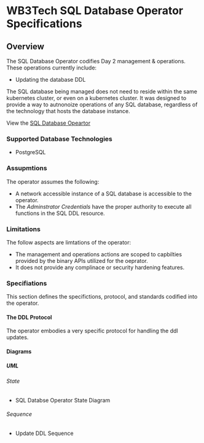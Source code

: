 # WB3Tech SQL Database Operator Specifications

## Overview

The SQL Database Operator codifies Day 2 management & operations.  These operations currently include:

 - Updating the database DDL

The SQL database being managed does not need to reside within the same kubernetes cluster, or even on a kubernetes cluster.  It was designed to provide a way to autnonoize operations of any SQL database, regardless of the technology that hosts the database instance.

View the [SQL Database Opeartor](https://github.com/WB3Tech-Operators/sql-database-operator)

### Supported Database Technologies
- PostgreSQL

### Assupmtions
The operator assumes the following:

 - A network accessible instance of a SQL database is accessible to the operator.
 - The *Adminstrator Credentials* have the proper authority to execute all functions in the SQL DDL resource.

### Limitations
The follow aspects are limtations of the operator:

 - The management and operations actions are scoped to capbilties provided by the binary APIs utilized for the oeprator.
 - It does not provide any complinace or security hardening features.

### Specifiations
This section defines the specifictions, protocol, and standards codified into the operator.

#### The DDL Protocol
The operator embodies a very specific protocol for handling the ddl updates.

#### Diagrams

##### UML

###### State
 - SQL Databse Operator State Diagram

###### Sequence
 - Update DDL Sequence